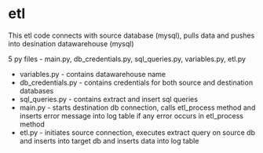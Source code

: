 # etl
This etl code connects with source database (mysql), pulls data and pushes into desination datawarehouse (mysql)

5 py files - main.py, db_credentials.py, sql_queries.py, variables.py, etl.py

* variables.py - contains datawarehouse name
* db_credentials.py - contains credentials for both source and destination databases
* sql_queries.py - contains extract and insert sql queries
* main.py - starts destination db connection, calls etl_process method and inserts error message into log table if any error occurs in etl_process method
* etl.py - initiates source connection, executes extract query on source db and inserts into target db and inserts data into log table
